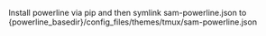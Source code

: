 Install powerline via pip and then symlink sam-powerline.json to {powerline_basedir}/config_files/themes/tmux/sam-powerline.json

